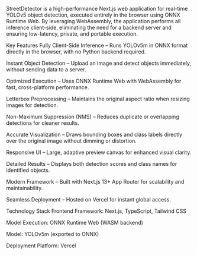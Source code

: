 StreetDetector is a high-performance Next.js web application for real-time YOLOv5 object detection, executed entirely in the browser using ONNX Runtime Web.
By leveraging WebAssembly, the application performs all inference client-side, eliminating the need for a backend server and ensuring low-latency, private, and portable execution.

Key Features
Fully Client-Side Inference – Runs YOLOv5m in ONNX format directly in the browser, with no Python backend required.

Instant Object Detection – Upload an image and detect objects immediately, without sending data to a server.

Optimized Execution – Uses ONNX Runtime Web with WebAssembly for fast, cross-platform performance.

Letterbox Preprocessing – Maintains the original aspect ratio when resizing images for detection.

Non-Maximum Suppression (NMS) – Reduces duplicate or overlapping detections for cleaner results.

Accurate Visualization – Draws bounding boxes and class labels directly over the original image without dimming or distortion.

Responsive UI – Large, adaptive preview canvas for enhanced visual clarity.

Detailed Results – Displays both detection scores and class names for identified objects.

Modern Framework – Built with Next.js 13+ App Router for scalability and maintainability.

Seamless Deployment – Hosted on Vercel for instant global access.

Technology Stack
Frontend Framework: Next.js, TypeScript, Tailwind CSS

Model Execution: ONNX Runtime Web (WASM backend)

Model: YOLOv5m (exported to ONNX)

Deployment Platform: Vercel
